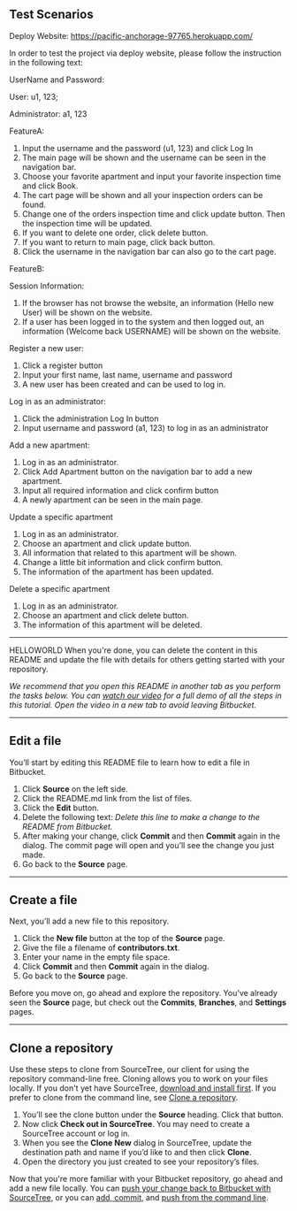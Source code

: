 ## Test Scenarios

Deploy Website: https://pacific-anchorage-97765.herokuapp.com/

In order to test the project via deploy website, please follow the instruction in the following text:

UserName and Password:

User: u1, 123; 

Administrator: a1, 123

FeatureA:

1.	Input the username and the password (u1, 123) and click Log In
2.	The main page will be shown and the username can be seen in the navigation bar.
3.	Choose your favorite apartment and input your favorite inspection time and click Book.
4.	The cart page will be shown and all your inspection orders can be found.
5.	Change one of the orders inspection time and click update button. Then the inspection time will be updated.
6.	If you want to delete one order, click delete button.
7.	If you want to return to main page, click back button.
8.	Click the username in the navigation bar can also go to the cart page.

FeatureB:

Session Information:

1.	If the browser has not browse the website, an information (Hello new User) will be shown on the website.
2.	If a user has been logged in to the system and then logged out, an information (Welcome back USERNAME) will be shown on the website.

Register a new user:

1.	Click a register button
2.	Input your first name, last name, username and password
3.	A new user has been created and can be used to log in.

Log in as an administrator:

1.	Click the administration Log In button
2.	Input username and password (a1, 123) to log in as an administrator

Add a new apartment:

1.	Log in as an administrator.
2.	Click Add Apartment button on the navigation bar to add a new apartment.
3.	Input all required information and click confirm button
4.	A newly apartment can be seen in the main page.

Update a specific apartment

1.	Log in as an administrator.
2.	Choose an apartment and click update button.
3.	All information that related to this apartment will be shown.
4.	Change a little bit information and click confirm button.
5.	The information of the apartment has been updated.

Delete a specific apartment

1.	Log in as an administrator.
2.	Choose an apartment and click delete button.
3.	The information of this apartment will be deleted.

---

HELLOWORLD
When you're done, you can delete the content in this README and update the file with details for others getting started with your repository.

*We recommend that you open this README in another tab as you perform the tasks below. You can [watch our video](https://youtu.be/0ocf7u76WSo) for a full demo of all the steps in this tutorial. Open the video in a new tab to avoid leaving Bitbucket.*

---

## Edit a file

You’ll start by editing this README file to learn how to edit a file in Bitbucket.

1. Click **Source** on the left side.
2. Click the README.md link from the list of files.
3. Click the **Edit** button.
4. Delete the following text: *Delete this line to make a change to the README from Bitbucket.*
5. After making your change, click **Commit** and then **Commit** again in the dialog. The commit page will open and you’ll see the change you just made.
6. Go back to the **Source** page.

---

## Create a file

Next, you’ll add a new file to this repository.

1. Click the **New file** button at the top of the **Source** page.
2. Give the file a filename of **contributors.txt**.
3. Enter your name in the empty file space.
4. Click **Commit** and then **Commit** again in the dialog.
5. Go back to the **Source** page.

Before you move on, go ahead and explore the repository. You've already seen the **Source** page, but check out the **Commits**, **Branches**, and **Settings** pages.

---

## Clone a repository

Use these steps to clone from SourceTree, our client for using the repository command-line free. Cloning allows you to work on your files locally. If you don't yet have SourceTree, [download and install first](https://www.sourcetreeapp.com/). If you prefer to clone from the command line, see [Clone a repository](https://confluence.atlassian.com/x/4whODQ).

1. You’ll see the clone button under the **Source** heading. Click that button.
2. Now click **Check out in SourceTree**. You may need to create a SourceTree account or log in.
3. When you see the **Clone New** dialog in SourceTree, update the destination path and name if you’d like to and then click **Clone**.
4. Open the directory you just created to see your repository’s files.

Now that you're more familiar with your Bitbucket repository, go ahead and add a new file locally. You can [push your change back to Bitbucket with SourceTree](https://confluence.atlassian.com/x/iqyBMg), or you can [add, commit,](https://confluence.atlassian.com/x/8QhODQ) and [push from the command line](https://confluence.atlassian.com/x/NQ0zDQ).
